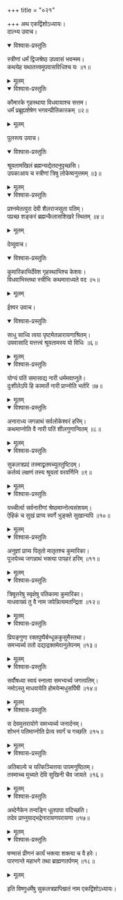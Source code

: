 +++
title = "०२१"

+++
अथ एकद्विंशोऽध्यायः।  
दाल्भ्य उवाच।  

<details open><summary>विश्वास-प्रस्तुतिः</summary>

स्त्रीणां धर्मं द्विजश्रेष्ठ उपवासं भवन्मम।  
कथयेह यथातत्त्वमुपवासविधिश्च यः ॥१॥
</details>

<details><summary>मूलम्</summary>

स्त्रीणां धर्मं द्विजश्रेष्ठ उपवासं भवन्मम।  
कथयेह यथातत्त्वमुपवासविधिश्च यः ॥१॥
</details>


<details open><summary>विश्वास-प्रस्तुतिः</summary>

कौमारके गृहस्थाया विधवायाश्च सत्तम।  
धर्मं प्रब्रूह्यशेषेण भगवन्प्रीतिकारकम् ॥२॥
</details>

<details><summary>मूलम्</summary>

कौमारके गृहस्थाया विधवायाश्च सत्तम।  
धर्मं प्रब्रूह्यशेषेण भगवन्प्रीतिकारकम् ॥२॥
</details>

पुलस्त्य उवाच।  

<details open><summary>विश्वास-प्रस्तुतिः</summary>

श्रूयतामखिलं ब्रह्मन्यद्येतदनुपृच्छसि।  
उपकाआय च स्त्रीणां त्रिषु लोकेष्वनुत्तमम् ॥३॥
</details>

<details><summary>मूलम्</summary>

श्रूयतामखिलं ब्रह्मन्यद्येतदनुपृच्छसि।  
उपकाआय च स्त्रीणां त्रिषु लोकेष्वनुत्तमम् ॥३॥
</details>


<details open><summary>विश्वास-प्रस्तुतिः</summary>

प्रश्नमेतत्पुरा देवी शैलराजसुता पतिम्।  
पप्रच्छ शङ्करं ब्रह्मन्कैलासशिखरे स्थितम् ॥४॥
</details>

<details><summary>मूलम्</summary>

प्रश्नमेतत्पुरा देवी शैलराजसुता पतिम्।  
पप्रच्छ शङ्करं ब्रह्मन्कैलासशिखरे स्थितम् ॥४॥
</details>

देव्युवाच।  

<details open><summary>विश्वास-प्रस्तुतिः</summary>

कुमारिकाभिर्देवेश गृहस्थाभिश्च केशवः।  
विधवाभिस्तथा स्त्रीभिः कथमाराध्यते वद ॥५॥
</details>

<details><summary>मूलम्</summary>

कुमारिकाभिर्देवेश गृहस्थाभिश्च केशवः।  
विधवाभिस्तथा स्त्रीभिः कथमाराध्यते वद ॥५॥
</details>

ईश्वर उवाच।  

<details open><summary>विश्वास-प्रस्तुतिः</summary>

साधु साध्वि त्वया पृष्टमेतन्नारायणाश्रितम्।  
उपवासादि यत्तत्त्वं श्रूयतामस्य यो विधिः ॥६॥
</details>

<details><summary>मूलम्</summary>

साधु साध्वि त्वया पृष्टमेतन्नारायणाश्रितम्।  
उपवासादि यत्तत्त्वं श्रूयतामस्य यो विधिः ॥६॥
</details>


<details open><summary>विश्वास-प्रस्तुतिः</summary>

योग्यं पतिं समासाद्य नारी धर्ममवाप्नुते।  
दुःशीलेऽपि हि कामार्ते नारी प्राप्नोति भर्तरि ॥७॥
</details>

<details><summary>मूलम्</summary>

योग्यं पतिं समासाद्य नारी धर्ममवाप्नुते।  
दुःशीलेऽपि हि कामार्ते नारी प्राप्नोति भर्तरि ॥७॥
</details>


<details open><summary>विश्वास-प्रस्तुतिः</summary>

अनाराध्य जगन्नाथं सर्वलोकेश्वरं हरिम्।  
कथमाप्नोति वै नारी पतिं शीलगुणान्वितम् ॥८॥
</details>

<details><summary>मूलम्</summary>

अनाराध्य जगन्नाथं सर्वलोकेश्वरं हरिम्।  
कथमाप्नोति वै नारी पतिं शीलगुणान्वितम् ॥८॥
</details>


<details open><summary>विश्वास-प्रस्तुतिः</summary>

सुकलत्रप्रदं तस्माद्व्रतमच्युततुष्टिदम्।  
कर्तव्यं लक्षणं तस्य श्रूयतां वरवर्णिनि ॥९॥
</details>

<details><summary>मूलम्</summary>

सुकलत्रप्रदं तस्माद्व्रतमच्युततुष्टिदम्।  
कर्तव्यं लक्षणं तस्य श्रूयतां वरवर्णिनि ॥९॥
</details>


<details open><summary>विश्वास-प्रस्तुतिः</summary>

यच्चीर्त्वा सर्वनारीणां श्रेष्ठमाप्नोत्यसंशयम्।  
ऐहिकं च सुखं प्राप्य स्वर्गे भुङ्क्ते सुखान्यपि ॥१०॥
</details>

<details><summary>मूलम्</summary>

यच्चीर्त्वा सर्वनारीणां श्रेष्ठमाप्नोत्यसंशयम्।  
ऐहिकं च सुखं प्राप्य स्वर्गे भुङ्क्ते सुखान्यपि ॥१०॥
</details>


<details open><summary>विश्वास-प्रस्तुतिः</summary>

अनुज्ञां प्राप्य पितृतो मातृतश्च कुमारिका।  
पूजयेच्च जगन्नाथं भक्त्या पापहरं हरिम् ॥११॥
</details>

<details><summary>मूलम्</summary>

अनुज्ञां प्राप्य पितृतो मातृतश्च कुमारिका।  
पूजयेच्च जगन्नाथं भक्त्या पापहरं हरिम् ॥११॥
</details>


<details open><summary>विश्वास-प्रस्तुतिः</summary>

त्रिषूत्तरेषु स्वृक्षेषु पतिकामा कुमारिका।  
माधवाख्यं तु वै नाम जपेन्नित्यमतन्द्रिता ॥१२॥
</details>

<details><summary>मूलम्</summary>

त्रिषूत्तरेषु स्वृक्षेषु पतिकामा कुमारिका।  
माधवाख्यं तु वै नाम जपेन्नित्यमतन्द्रिता ॥१२॥
</details>


<details open><summary>विश्वास-प्रस्तुतिः</summary>

प्रियङ्गुणा रक्तपुष्पैर्बन्धूककुसुमैस्तथा।  
समभ्यर्च्य ततो दद्याद्रक्तमेवानुलेपनम् ॥१३॥
</details>

<details><summary>मूलम्</summary>

प्रियङ्गुणा रक्तपुष्पैर्बन्धूककुसुमैस्तथा।  
समभ्यर्च्य ततो दद्याद्रक्तमेवानुलेपनम् ॥१३॥
</details>


<details open><summary>विश्वास-प्रस्तुतिः</summary>

सर्वौषध्या स्वयं स्नात्वा समभ्यर्च्य जगत्पतिम्।  
नमोऽस्तु माधवायेति होमयेन्मधुसर्पिषी ॥१४॥
</details>

<details><summary>मूलम्</summary>

सर्वौषध्या स्वयं स्नात्वा समभ्यर्च्य जगत्पतिम्।  
नमोऽस्तु माधवायेति होमयेन्मधुसर्पिषी ॥१४॥
</details>


<details open><summary>विश्वास-प्रस्तुतिः</summary>

स देवमुत्तरायोगे समभ्यर्च्य जनार्दनम्।  
शोभनं पतिमाप्नोति प्रेत्य स्वर्गं च गच्छति ॥१५॥
</details>

<details><summary>मूलम्</summary>

स देवमुत्तरायोगे समभ्यर्च्य जनार्दनम्।  
शोभनं पतिमाप्नोति प्रेत्य स्वर्गं च गच्छति ॥१५॥
</details>


<details open><summary>विश्वास-प्रस्तुतिः</summary>

अतिबाल्ये च यत्किञ्चित्तया पापमनुष्ठितम्।  
तस्माच्च मुच्यते देवि सुखिनी चैव जायते ॥१६॥
</details>

<details><summary>मूलम्</summary>

अतिबाल्ये च यत्किञ्चित्तया पापमनुष्ठितम्।  
तस्माच्च मुच्यते देवि सुखिनी चैव जायते ॥१६॥
</details>


<details open><summary>विश्वास-प्रस्तुतिः</summary>

अब्देनैकेन तन्वङ्गि धूतपापा यदिच्छति।  
तदेव प्राप्नुयाद्भद्रेनारायणपरायणा ॥१७॥
</details>

<details><summary>मूलम्</summary>

अब्देनैकेन तन्वङ्गि धूतपापा यदिच्छति।  
तदेव प्राप्नुयाद्भद्रेनारायणपरायणा ॥१७॥
</details>


<details open><summary>विश्वास-प्रस्तुतिः</summary>

षण्मासं प्रीणनं कार्यं भक्त्या शक्त्या च वै हरेः।  
पारणान्ते महाभगे तथा ब्राह्मणतर्पणम् ॥१८॥
</details>

<details><summary>मूलम्</summary>

षण्मासं प्रीणनं कार्यं भक्त्या शक्त्या च वै हरेः।  
पारणान्ते महाभगे तथा ब्राह्मणतर्पणम् ॥१८॥
</details>

इति विष्णुधर्मेषु सुकलत्रप्राप्तिव्रतं नाम एकद्विंशोऽध्यायः।  
